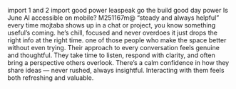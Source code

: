 import 1 and 2
import good power
leaspeak go the build
good day power
Is June AI accessible on mobile?
M251167m@
“steady and always helpful”
every time mojtaba shows up in a chat or project, you know something useful’s coming. he’s chill, focused and never overdoes it just drops the right info at the right time. one of those people who make the space better without even trying.
Their approach to every conversation feels genuine and thoughtful. They take time to listen, respond with clarity, and often bring a perspective others overlook. There’s a calm confidence in how they share ideas — never rushed, always insightful. Interacting with them feels both refreshing and valuable.

